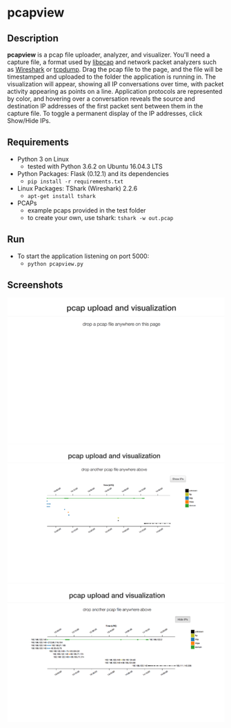 # pcapview

## Description

**pcapview** is a pcap file uploader, analyzer, and visualizer. You'll need a capture file, a format used by [libpcap](http://www.tcpdump.org/) and network packet analyzers such as [Wireshark](https://www.wireshark.org/) or [tcpdump](http://www.tcpdump.org/). Drag the pcap file to the page, and the file will be timestamped and uploaded to the folder the application is running in. The visualization will appear, showing all IP conversations over time, with packet activity appearing as points on a line. Application protocols are represented by color, and hovering over a conversation reveals the source and destination IP addresses of the first packet sent between them in the capture file. To toggle a permanent display of the IP addresses, click Show/Hide IPs.

## Requirements

* Python 3 on Linux
  * tested with Python 3.6.2 on Ubuntu 16.04.3 LTS
* Python Packages: Flask (0.12.1) and its dependencies
  * `pip install -r requirements.txt`
* Linux Packages: TShark (Wireshark) 2.2.6
  * `apt-get install tshark`
* PCAPs
  * example pcaps provided in the test folder
  * to create your own, use tshark: `tshark -w out.pcap`

## Run

* To start the application listening on port 5000:
  * `python pcapview.py`

## Screenshots

![screenshot](doc/pcapview1.png?raw=true 'Screenshot 1')
![screenshot](doc/pcapview2.png?raw=true 'Screenshot 2')
![screenshot](doc/pcapview3.png?raw=true 'Screenshot 3')
